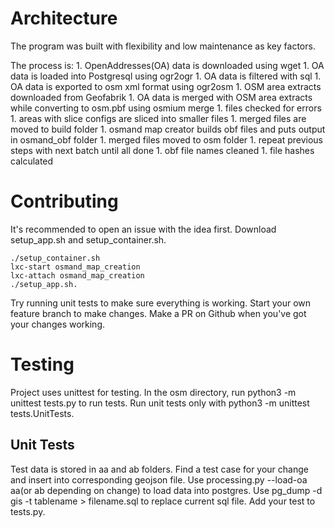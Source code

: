 # Architecture
The program was built with flexibility and low maintenance as key factors.

The process is:
    1. OpenAddresses(OA) data is downloaded using wget
    1. OA data is loaded into Postgresql using ogr2ogr
    1. OA data is filtered with sql
    1. OA data is exported to osm xml format using ogr2osm
    1. OSM area extracts downloaded from Geofabrik
    1. OA data is merged with OSM area extracts while converting to osm.pbf using osmium merge
    1. files checked for errors
    1. areas with slice configs are sliced into smaller files
    1. merged files are moved to build folder
    1. osmand map creator builds obf files and puts output in osmand_obf folder
    1. merged files moved to osm folder
    1. repeat previous steps with next batch until all done
    1. obf file names cleaned
    1. file hashes calculated

# Contributing
It's recommended to open an issue with the idea first. Download setup_app.sh and setup_container.sh.

    ./setup_container.sh 
    lxc-start osmand_map_creation
    lxc-attach osmand_map_creation
    ./setup_app.sh. 

Try running unit tests to make sure everything is working. Start your own feature branch to make changes. Make a PR on Github when you've got your changes working.

# Testing
Project uses unittest for testing. In the osm directory, run python3 -m unittest tests.py to run tests. Run unit tests only with python3 -m unittest tests.UnitTests.

## Unit Tests
Test data is stored in aa and ab folders. Find a test case for your change and insert into corresponding geojson file. Use processing.py --load-oa aa(or ab depending on change) to load data into postgres. Use pg_dump -d gis -t tablename > filename.sql to replace current sql file. Add your test to tests.py.
